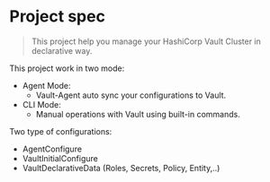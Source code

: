 # Project spec

> This project help you manage your HashiCorp Vault Cluster in declarative way.

This project work in two mode:

- Agent Mode:
  - Vault-Agent auto sync your configurations to Vault.
- CLI Mode:
  - Manual operations with Vault using built-in commands.

Two type of configurations:

- AgentConfigure
- VaultInitialConfigure
- VaultDeclarativeData (Roles, Secrets, Policy, Entity,..)
